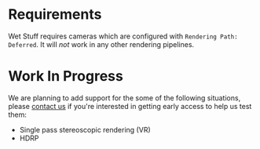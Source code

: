 # Requirements

Wet Stuff requires cameras which are configured with `Rendering Path: Deferred`. It will _not_ work in any other rendering pipelines.

# Work In Progress

We are planning to add support for the some of the following situations, please [contact us](mailto://tom@placeholder-software.co.uk) if you're interested in getting early access to help us test them:

 - Single pass stereoscopic rendering (VR)
 - HDRP